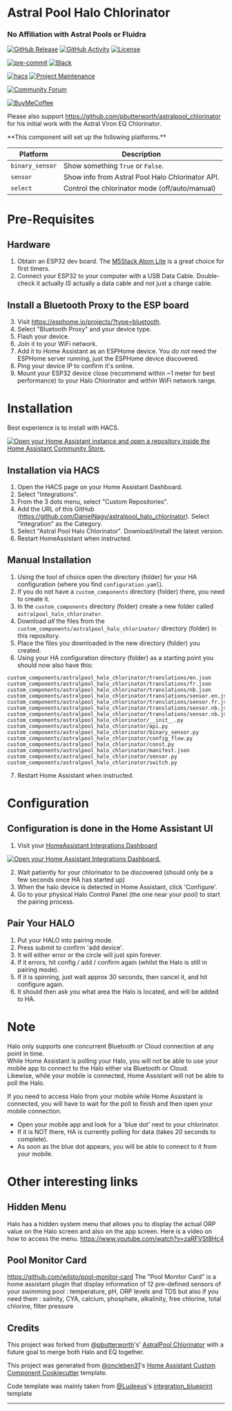 # Astral Pool Halo Chlorinator

### No Affiliation with Astral Pools or Fluidra

[![GitHub Release][releases-shield]][releases]
[![GitHub Activity][commits-shield]][commits]
[![License][license-shield]](LICENSE)

[![pre-commit][pre-commit-shield]][pre-commit]
[![Black][black-shield]][black]

[![hacs][hacsbadge]][hacs]
[![Project Maintenance][maintenance-shield]][user_profile]

[![Community Forum][forum-shield]][forum]

[![BuyMeCoffee][buymecoffeebadge]][buymecoffee]

Please also support https://github.com/pbutterworth/astralpool_chlorinator for his initial work with the Astral Viron EQ Chlorinator.

\*\*This component will set up the following platforms.\*\*

| Platform        | Description                                      |
| --------------- | ------------------------------------------------ |
| `binary_sensor` | Show something `True` or `False`.                |
| `sensor`        | Show info from Astral Pool Halo Chlorinator API. |
| `select`        | Control the chlorinator mode (off/auto/manual)   |


# Pre-Requisites
## Hardware
1. Obtain an ESP32 dev board. The [M5Stack Atom Lite](https://shop.m5stack.com/products/atom-lite-esp32-development-kit?ref=NabuCasa) is a great choice for first timers.
2. Connect your ESP32 to your computer with a USB Data Cable. Double-check it actually *IS* actually a data cable and not just a charge cable.

## Install a Bluetooth Proxy to the ESP board
3. Visit https://esphome.io/projects/?type=bluetooth.
4. Select "Bluetooth Proxy" and your device type.
5. Flash your device.
6. Join it to your WiFi network.
7. Add it to Home Assistant as an ESPHome device. You *do not* need the ESPHome server running, just the ESPHome device discovered.
8. Ping your device IP to confirm it's online.
9. Mount your ESP32 device close (recommend within ~1 meter for best performance) to your Halo Chlorinator and within WiFi network range.

# Installation
Best experience is to install with HACS.

[![Open your Home Assistant instance and open a repository inside the Home Assistant Community Store.](https://my.home-assistant.io/badges/hacs_repository.svg)](https://my.home-assistant.io/redirect/hacs_repository/?owner=DanielNagy&repository=astralpool_halo_chlorinator)

## Installation via HACS
1. Open the HACS page on your Home Assistant Dashboard.
2. Select "Integrations".
3. From the 3 dots menu, select "Custom Repositories".
4. Add the URL of this GitHub (https://github.com/DanielNagy/astralpool_halo_chlorinator). Select "Integration" as the Category.
5. Select "Astral Pool Halo Chlorinator". Download/install the latest version.
6. Restart HomeAssistant when instructed.

## Manual Installation
1. Using the tool of choice open the directory (folder) for your HA configuration (where you find `configuration.yaml`).
2. If you do not have a `custom_components` directory (folder) there, you need to create it.
3. In the `custom_components` directory (folder) create a new folder called `astralpool_halo_chlorinator`.
4. Download _all_ the files from the `custom_components/astralpool_halo_chlorinator/` directory (folder) in this repository.
5. Place the files you downloaded in the new directory (folder) you created.
6. Using your HA configuration directory (folder) as a starting point you should now also have this:
```text
custom_components/astralpool_halo_chlorinator/translations/en.json
custom_components/astralpool_halo_chlorinator/translations/fr.json
custom_components/astralpool_halo_chlorinator/translations/nb.json
custom_components/astralpool_halo_chlorinator/translations/sensor.en.json
custom_components/astralpool_halo_chlorinator/translations/sensor.fr.json
custom_components/astralpool_halo_chlorinator/translations/sensor.nb.json
custom_components/astralpool_halo_chlorinator/translations/sensor.nb.json
custom_components/astralpool_halo_chlorinator/__init__.py
custom_components/astralpool_halo_chlorinator/api.py
custom_components/astralpool_halo_chlorinator/binary_sensor.py
custom_components/astralpool_halo_chlorinator/config_flow.py
custom_components/astralpool_halo_chlorinator/const.py
custom_components/astralpool_halo_chlorinator/manifest.json
custom_components/astralpool_halo_chlorinator/sensor.py
custom_components/astralpool_halo_chlorinator/switch.py
```
7. Restart Home Assistant when instructed.

# Configuration
## Configuration is done in the Home Assistant UI
1. Visit your [HomeAssistant Integrations Dashboard](https://my.home-assistant.io/redirect/integrations)

[![Open your Home Assistant Integrations Dashboard.](https://my.home-assistant.io/badges/integrations.svg)](https://my.home-assistant.io/redirect/integrations/)

2. Wait patiently for your chlorinator to be discovered (should only be a few seconds once HA has started up)
3. When the halo device is detected in Home Assistant, click 'Configure'.
4. Go to your physical Halo Control Panel (the one near your pool) to start the pairing process.

## Pair Your HALO
1. Put your HALO into pairing mode.
2. Press submit to confirm 'add device'.
3. It will either error or the circle will just spin forever.
4. If it errors, hit config / add / confirm again (whilst the Halo is still in pairing mode).
5. If it is spinning, just wait approx 30 seconds, then cancel it, and hit configure again.
6. It should then ask you what area the Halo is located, and will be added to HA.

# Note
Halo only supports one concurrent Bluetooth or Cloud connection at any point in time.  
While Home Assistant is polling your Halo, you will not be able to use your mobile app to connect to the Halo either via Bluetooth or Cloud.  
Likewise, while your mobile is connected, Home Assistant will not be able to poll the Halo.  

If you need to access Halo from your mobile while Home Assistant is connected, you will have to wait for the poll to finish and then open your mobile connection.

* Open your mobile app and look for a 'blue dot' next to your chlorinator.
* If it is NOT there, HA is currently polling for data (takes 20 seconds to complete).
* As soon as the blue dot appears, you will be able to connect to it from your mobile.

# Other interesting links

## Hidden Menu
Halo has a hidden system menu that allows you to display the actual ORP value on the Halo screen and also on the app screen.
Here is a video on how to access the menu.
https://www.youtube.com/watch?v=zaRFVSt8Hc4


## Pool Monitor Card
https://github.com/wilsto/pool-monitor-card
The "Pool Monitor Card" is a home assistant plugin that display information of 12 pre-defined sensors of your swimming pool : temperature, pH, ORP levels and TDS but also if you need them : salinity, CYA, calcium, phosphate, alkalinity, free chlorine, total chlorine, filter pressure


<!---->

## Credits

This project was forked from [@pbutterworth](https://github.com/pbutterworth)'s' [AstralPool Chlorinator](https://github.com/pbutterworth/astralpool_chlorinator) with a future goal to merge both Halo and EQ together.

This project was generated from [@oncleben31](https://github.com/oncleben31)'s [Home Assistant Custom Component Cookiecutter](https://github.com/oncleben31/cookiecutter-homeassistant-custom-component) template.

Code template was mainly taken from [@Ludeeus](https://github.com/ludeeus)'s [integration_blueprint][integration_blueprint] template

---

[integration_blueprint]: https://github.com/custom-components/integration_blueprint
[black]: https://github.com/psf/black
[black-shield]: https://img.shields.io/badge/code%20style-black-000000.svg?style=for-the-badge
[commits-shield]: https://img.shields.io/github/commit-activity/y/DanielNagy/astralpool_halo_chlorinator.svg?style=for-the-badge
[commits]: https://github.com/DanielNagy/astralpool_halo_chlorinator/commits/main
[hacs]: https://hacs.xyz
[hacsbadge]: https://img.shields.io/badge/HACS-Custom-orange.svg?style=for-the-badge
[forum-shield]: https://img.shields.io/badge/community-forum-brightgreen.svg?style=for-the-badge
[forum]: https://community.home-assistant.io/
[license-shield]: https://img.shields.io/github/license/DanielNagy/astralpool_halo_chlorinator.svg?style=for-the-badge
[maintenance-shield]: https://img.shields.io/badge/maintainer-%40DanielNagy-blue.svg?style=for-the-badge
[pre-commit]: https://github.com/pre-commit/pre-commit
[pre-commit-shield]: https://img.shields.io/badge/pre--commit-enabled-brightgreen?style=for-the-badge
[releases-shield]: https://img.shields.io/github/release/DanielNagy/astralpool_halo_chlorinator.svg?style=for-the-badge
[releases]: https://github.com/DanielNagy/astralpool_halo_chlorinator/releases
[user_profile]: https://github.com/DanielNagy
[buymecoffee]: https://www.buymeacoffee.com/danielnagy
[buymecoffeebadge]: https://img.shields.io/badge/buy%20me%20a%20coffee-donate-yellow.svg?style=for-the-badge
